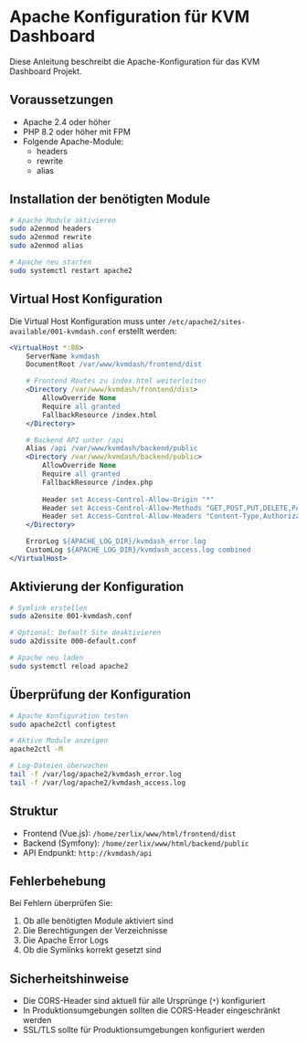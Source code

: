 # Apache Konfiguration für KVM Dashboard

Diese Anleitung beschreibt die Apache-Konfiguration für das KVM Dashboard Projekt.

## Voraussetzungen

- Apache 2.4 oder höher
- PHP 8.2 oder höher mit FPM
- Folgende Apache-Module:
  - headers
  - rewrite 
  - alias

## Installation der benötigten Module

```bash
# Apache Module aktivieren
sudo a2enmod headers
sudo a2enmod rewrite
sudo a2enmod alias

# Apache neu starten
sudo systemctl restart apache2
```

## Virtual Host Konfiguration

Die Virtual Host Konfiguration muss unter `/etc/apache2/sites-available/001-kvmdash.conf` erstellt werden:

```apache
<VirtualHost *:80>
    ServerName kvmdash
    DocumentRoot /var/www/kvmdash/frontend/dist

    # Frontend Routes zu index.html weiterleiten
    <Directory /var/www/kvmdash/frontend/dist>
        AllowOverride None
        Require all granted
        FallbackResource /index.html
    </Directory>

    # Backend API unter /api
    Alias /api /var/www/kvmdash/backend/public
    <Directory /var/www/kvmdash/backend/public>
        AllowOverride None
        Require all granted
        FallbackResource /index.php
        
        Header set Access-Control-Allow-Origin "*"
        Header set Access-Control-Allow-Methods "GET,POST,PUT,DELETE,PATCH,OPTIONS"
        Header set Access-Control-Allow-Headers "Content-Type,Authorization,X-Requested-With"
    </Directory>

    ErrorLog ${APACHE_LOG_DIR}/kvmdash_error.log
    CustomLog ${APACHE_LOG_DIR}/kvmdash_access.log combined
</VirtualHost>
```

## Aktivierung der Konfiguration

```bash
# Symlink erstellen
sudo a2ensite 001-kvmdash.conf

# Optional: Default Site deaktivieren
sudo a2dissite 000-default.conf

# Apache neu laden
sudo systemctl reload apache2
```

## Überprüfung der Konfiguration

```bash
# Apache Konfiguration testen
sudo apache2ctl configtest

# Aktive Module anzeigen
apache2ctl -M

# Log-Dateien überwachen
tail -f /var/log/apache2/kvmdash_error.log
tail -f /var/log/apache2/kvmdash_access.log
```

## Struktur

- Frontend (Vue.js): `/home/zerlix/www/html/frontend/dist`
- Backend (Symfony): `/home/zerlix/www/html/backend/public`
- API Endpunkt: `http://kvmdash/api`

## Fehlerbehebung

Bei Fehlern überprüfen Sie:
1. Ob alle benötigten Module aktiviert sind
2. Die Berechtigungen der Verzeichnisse
3. Die Apache Error Logs
4. Ob die Symlinks korrekt gesetzt sind

## Sicherheitshinweise

- Die CORS-Header sind aktuell für alle Ursprünge (`*`) konfiguriert
- In Produktionsumgebungen sollten die CORS-Header eingeschränkt werden
- SSL/TLS sollte für Produktionsumgebungen konfiguriert werden